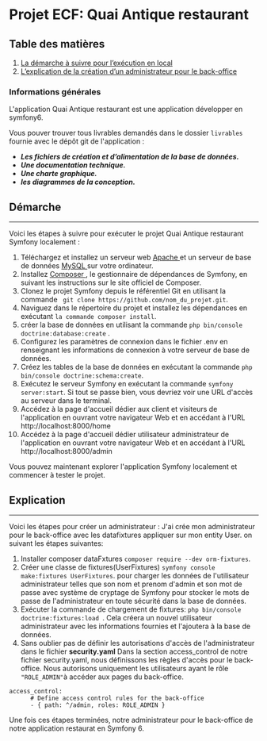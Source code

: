 
# Projet ECF: Quai Antique restaurant 
## Table des matières
1. [La démarche à suivre pour l’exécution en local](#Démarche)
2. [L’explication de la création d’un administrateur 
pour le back-office](#Explication)

### Informations générales
L'application Quai Antique restaurant est une application développer en symfony6.

Vous pouver trouver tous livrables demandés dans le dossier ```livrables``` fournie avec le dépôt git de l'application :
- ***Les fichiers de création et d’alimentation de la base de données.***
- ***Une documentation technique.***
- ***Une charte graphique.***
- ***les diagrammes de la conception.***

## Démarche
***
Voici les étapes à suivre pour exécuter le projet Quai Antique restaurant Symfony localement :
1. Téléchargez et installez un serveur web [ Apache ](https://www.apachefriends.org/fr/index.html) et un serveur de base de données [ MySQL ](https://www.phpmyadmin.net/) sur votre ordinateur. 
2. Installez [ Composer ](https://getcomposer.org/doc/00-intro.md), le gestionnaire de dépendances de Symfony, en suivant les instructions sur le site officiel de Composer.
3. Clonez le projet Symfony depuis le référentiel Git en utilisant la commande ``` git clone https://github.com/nom_du_projet.git```.
4. Naviguez dans le répertoire du projet et installez les dépendances en exécutant ```la commande composer install```.
5.  créer la base de données en utilisant la commande ```php bin/console doctrine:database:create``` .
6.  Configurez les paramètres de connexion dans le fichier .env en renseignant les informations de connexion à votre serveur de base de données.
7. Créez les tables de la base de données en exécutant la commande ```php bin/console doctrine:schema:create```.
8. Exécutez le serveur Symfony en exécutant la commande ```symfony server:start```. Si tout se passe bien, vous devriez voir une URL d'accès au serveur dans le terminal.
9. Accédez à la page d'accueil dédier aux client et visiteurs de l'application en ouvrant votre navigateur Web et en accédant à l'URL http://localhost:8000/home
10. Accédez à la page d'accueil dédier utilisateur administrateur de l'application en ouvrant votre navigateur Web et en accédant à l'URL http://localhost:8000/admin
 
Vous pouvez maintenant explorer l'application Symfony localement et commencer à tester le projet.

 
## Explication
***
Voici les étapes pour créer un administrateur :
J'ai crée mon administrateur pour le back-office avec les datafixtures appliquer sur mon entity User.
on suivant les étapes suivantes:

1. Installer composer dataFxtures ```composer require --dev orm-fixtures```.
2. Créer une classe de fixtures(UserFixtures) ```symfony console make:fixtures UserFixtures```. pour charger les données de l'utilisateur administrateur telles que son nom et prenom d'admin et son mot de passe avec système de cryptage de Symfony pour stocker le mots de passe de l'administrateur en toute sécurité dans la base de données.
3. Exécuter la commande de chargement de fixtures:  ```php bin/console doctrine:fixtures:load ```. Cela créera un nouvel utilisateur administrateur avec les informations fournies et l'ajoutera à la base de données.
4. Sans oublier pas de définir les autorisations d'accès de l'administrateur dans le fichier **security.yaml**  Dans la section access_control de notre fichier security.yaml, nous définissons les règles d'accès pour le back-office. Nous autorisons uniquement les utilisateurs ayant le rôle ```"ROLE_ADMIN"```à accéder aux pages du back-office.
  ```  
 access_control:
        # Define access control rules for the back-office
        - { path: ^/admin, roles: ROLE_ADMIN }
 ```
 
Une fois ces étapes terminées, notre administrateur pour le back-office de notre application restaurat en Symfony 6.

